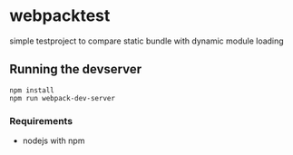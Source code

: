 # webpacktest
simple testproject to compare static bundle with dynamic module loading

## Running the devserver
```
npm install
npm run webpack-dev-server
```

### Requirements
* nodejs with npm
